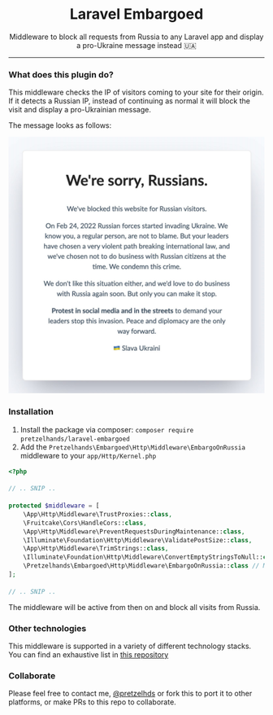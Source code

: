 <h1 align="center">Laravel Embargoed</h1>

<p align="center">
Middleware to block all requests from Russia to any Laravel app and display a pro-Ukraine message instead 🇺🇦
</p>

---

### What does this plugin do?

This middleware checks the IP of visitors coming to your site for their origin. If it detects
a Russian IP, instead of continuing as normal it will block the visit and display a
pro-Ukrainian message.

The message looks as follows:

![Embargoed message](readme/embargoed-message.jpg)

### Installation

1. Install the package via composer: `composer require pretzelhands/laravel-embargoed`
2. Add the `Pretzelhands\Embargoed\Http\Middleware\EmbargoOnRussia` middleware to your `app/Http/Kernel.php`

```php
<?php

// .. SNIP ..

protected $middleware = [
    \App\Http\Middleware\TrustProxies::class,
    \Fruitcake\Cors\HandleCors::class,
    \App\Http\Middleware\PreventRequestsDuringMaintenance::class,
    \Illuminate\Foundation\Http\Middleware\ValidatePostSize::class,
    \App\Http\Middleware\TrimStrings::class,
    \Illuminate\Foundation\Http\Middleware\ConvertEmptyStringsToNull::class,
    \Pretzelhands\Embargoed\Http\Middleware\EmbargoOnRussia::class // Middleware added!
];

// .. SNIP ..
```

The middleware will be active from then on and block all visits from Russia.

### Other technologies

This middleware is supported in a variety of different technology stacks. You can find an exhaustive list in [this repository](https://github.com/rameerez/embargoed-list)

### Collaborate

Please feel free to contact me, [@pretzelhds](https://twitter.com/pretzelhds) or fork this to port it to other platforms, or make PRs to this repo to collaborate.
